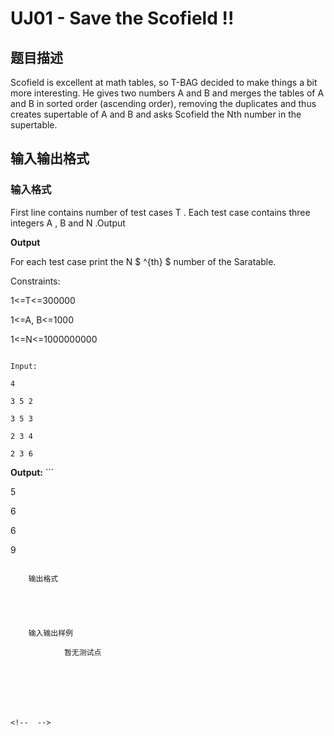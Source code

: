 # UJ01 - Save the Scofield !!

## 题目描述

Scofield is excellent at math tables, so T-BAG decided to make things a bit more interesting. He gives two numbers A and B and merges the tables of A and B in sorted order (ascending order), removing the duplicates and thus creates supertable of A and B and asks Scofield the Nth number in the supertable.

## 输入输出格式

### 输入格式

First line contains number of test cases T . Each test case contains three integers A , B and N .Output

**Output**

For each test case print the N $ ^{th} $ number of the Saratable.

Constraints:

1<=T<=300000

1<=A, B<=1000

1<=N<=1000000000

```

Input:

4

3 5 2

3 5 3

2 3 4

2 3 6

```

**Output:** ```

5

6

6

9

```

    输出格式

    

    

    输入输出样例

            暂无测试点

    

    

    

<!--  -->


